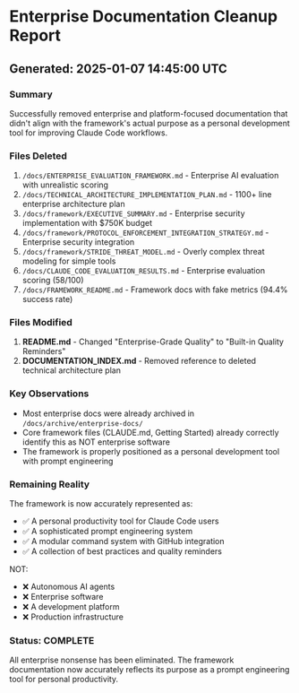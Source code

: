 # Enterprise Documentation Cleanup Report
## Generated: 2025-01-07 14:45:00 UTC

### Summary
Successfully removed enterprise and platform-focused documentation that didn't align with the framework's actual purpose as a personal development tool for improving Claude Code workflows.

### Files Deleted
1. `/docs/ENTERPRISE_EVALUATION_FRAMEWORK.md` - Enterprise AI evaluation with unrealistic scoring
2. `/docs/TECHNICAL_ARCHITECTURE_IMPLEMENTATION_PLAN.md` - 1100+ line enterprise architecture plan
3. `/docs/framework/EXECUTIVE_SUMMARY.md` - Enterprise security implementation with $750K budget
4. `/docs/framework/PROTOCOL_ENFORCEMENT_INTEGRATION_STRATEGY.md` - Enterprise security integration
5. `/docs/framework/STRIDE_THREAT_MODEL.md` - Overly complex threat modeling for simple tools
6. `/docs/CLAUDE_CODE_EVALUATION_RESULTS.md` - Enterprise evaluation scoring (58/100)
7. `/docs/FRAMEWORK_README.md` - Framework docs with fake metrics (94.4% success rate)

### Files Modified
1. **README.md** - Changed "Enterprise-Grade Quality" to "Built-in Quality Reminders"
2. **DOCUMENTATION_INDEX.md** - Removed reference to deleted technical architecture plan

### Key Observations
- Most enterprise docs were already archived in `/docs/archive/enterprise-docs/`
- Core framework files (CLAUDE.md, Getting Started) already correctly identify this as NOT enterprise software
- The framework is properly positioned as a personal development tool with prompt engineering

### Remaining Reality
The framework is now accurately represented as:
- ✅ A personal productivity tool for Claude Code users
- ✅ A sophisticated prompt engineering system
- ✅ A modular command system with GitHub integration
- ✅ A collection of best practices and quality reminders

NOT:
- ❌ Autonomous AI agents
- ❌ Enterprise software
- ❌ A development platform
- ❌ Production infrastructure

### Status: COMPLETE
All enterprise nonsense has been eliminated. The framework documentation now accurately reflects its purpose as a prompt engineering tool for personal productivity.